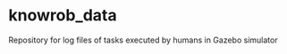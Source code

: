 knowrob_data
============

Repository for log files of tasks executed by humans in Gazebo simulator

